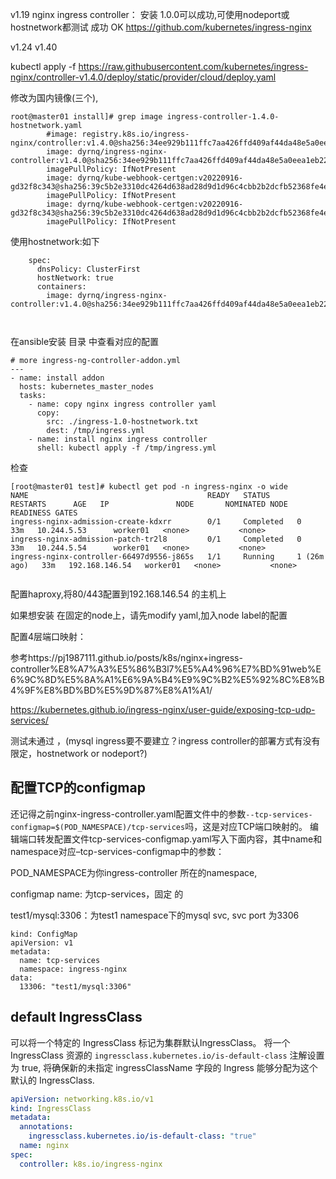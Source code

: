 v1.19 nginx ingress controller： 安装 1.0.0可以成功,可使用nodeport或hostnetwork都测试 成功 OK
https://github.com/kubernetes/ingress-nginx



v1.24  v1.40 

kubectl apply -f https://raw.githubusercontent.com/kubernetes/ingress-nginx/controller-v1.4.0/deploy/static/provider/cloud/deploy.yaml

修改为国内镜像(三个),

```
root@master01 install]# grep image ingress-controller-1.4.0-hostnetwork.yaml
        #image: registry.k8s.io/ingress-nginx/controller:v1.4.0@sha256:34ee929b111ffc7aa426ffd409af44da48e5a0eea1eb2207994d9e0c0882d143
        image: dyrnq/ingress-nginx-controller:v1.4.0@sha256:34ee929b111ffc7aa426ffd409af44da48e5a0eea1eb2207994d9e0c0882d143
        imagePullPolicy: IfNotPresent
        image: dyrnq/kube-webhook-certgen:v20220916-gd32f8c343@sha256:39c5b2e3310dc4264d638ad28d9d1d96c4cbb2b2dcfb52368fe4e3c63f61e10f
        imagePullPolicy: IfNotPresent
        image: dyrnq/kube-webhook-certgen:v20220916-gd32f8c343@sha256:39c5b2e3310dc4264d638ad28d9d1d96c4cbb2b2dcfb52368fe4e3c63f61e10f
        imagePullPolicy: IfNotPresent

```

使用hostnetwork:如下

```
    spec:
      dnsPolicy: ClusterFirst
      hostNetwork: true
      containers:
        image: dyrnq/ingress-nginx-controller:v1.4.0@sha256:34ee929b111ffc7aa426ffd409af44da48e5a0eea1eb2207994d9e0c0882d143



```

在ansible安装 目录 中查看对应的配置

```
# more ingress-ng-controller-addon.yml
---
- name: install addon
  hosts: kubernetes_master_nodes
  tasks:
    - name: copy nginx ingress controller yaml
      copy:
        src: ./ingress-1.0-hostnetwork.txt
        dest: /tmp/ingress.yml
    - name: install nginx ingress controller
      shell: kubectl apply -f /tmp/ingress.yml

```

检查

```
[root@master01 test]# kubectl get pod -n ingress-nginx -o wide
NAME                                        READY   STATUS      RESTARTS      AGE   IP               NODE       NOMINATED NODE   READINESS GATES
ingress-nginx-admission-create-kdxrr        0/1     Completed   0             33m   10.244.5.53      worker01   <none>           <none>
ingress-nginx-admission-patch-tr2l8         0/1     Completed   0             33m   10.244.5.54      worker01   <none>           <none>
ingress-nginx-controller-66497d9556-j865s   1/1     Running     1 (26m ago)   33m   192.168.146.54   worker01   <none>           <none>


```

配置haproxy,将80/443配置到192.168.146.54   的主机上



如果想安装 在固定的node上，请先modify yaml,加入node label的配置







配置4层端口映射：

参考https://pj1987111.github.io/posts/k8s/nginx+ingress-controller%E8%A7%A3%E5%86%B3l7%E5%A4%96%E7%BD%91web%E6%9C%8D%E5%8A%A1%E6%9A%B4%E9%9C%B2%E5%92%8C%E8%B4%9F%E8%BD%BD%E5%9D%87%E8%A1%A1/

https://kubernetes.github.io/ingress-nginx/user-guide/exposing-tcp-udp-services/

测试未通过 ，(mysql ingress要不要建立？ingress controller的部署方式有没有限定，hostnetwork or nodeport?)



##  配置TCP的configmap

还记得之前nginx-ingress-controller.yaml配置文件中的参数`--tcp-services-configmap=$(POD_NAMESPACE)/tcp-services`吗，这是对应TCP端口映射的。 编辑端口转发配置文件tcp-services-configmap.yaml写入下面内容，其中name和namespace对应–tcp-services-configmap中的参数：

POD_NAMESPACE为你ingress-controller 所在的namespace, 

configmap name: 为tcp-services，固定 的

test1/mysql:3306：为test1 namespace下的mysql svc, svc port 为3306

```
kind: ConfigMap
apiVersion: v1
metadata:
  name: tcp-services
  namespace: ingress-nginx
data:
  13306: "test1/mysql:3306"
```







## **default IngressClass**

可以将一个特定的 IngressClass 标记为集群默认IngressClass。 将一个 IngressClass 资源的 `ingressclass.kubernetes.io/is-default-class` 注解设置为 true, 将确保新的未指定 ingressClassName 字段的 Ingress 能够分配为这个默认的 IngressClass.

```yaml
apiVersion: networking.k8s.io/v1
kind: IngressClass
metadata:
  annotations:
    ingressclass.kubernetes.io/is-default-class: "true"
  name: nginx
spec:
  controller: k8s.io/ingress-nginx
```
